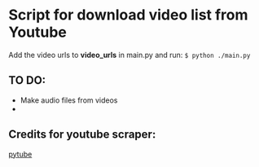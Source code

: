 # Script for download video list from Youtube

Add the video urls to __video\_urls__ in main.py and run: `$ python ./main.py`

## TO DO:

* Make audio files from videos 
* 
## Credits for youtube scraper:

[pytube](https://github.com/nficano/pytube)
